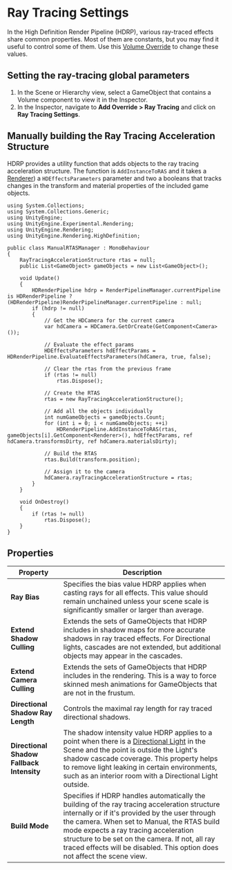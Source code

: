 # Ray Tracing Settings

In the High Definition Render Pipeline (HDRP), various ray-traced effects share common properties. Most of them are constants, but you may find it useful to control some of them. Use this [Volume Override](Volume-Components.md) to change these values.

## Setting the ray-tracing global parameters

1. In the Scene or Hierarchy view, select a GameObject that contains a Volume component to view it in the Inspector.
2. In the Inspector, navigate to **Add Override > Ray Tracing** and click on **Ray Tracing Settings**.

## Manually building the Ray Tracing Acceleration Structure

HDRP provides a utility function that adds objects to the ray tracing acceleration structure.
The function is `AddInstanceToRAS` and it takes a [Renderer](https://docs.unity3d.com/ScriptReference/Renderer.html)) a `HDEffectsParameters` parameter and two a booleans that tracks changes in the transform and material properties of the included game objects.

```
using System.Collections;
using System.Collections.Generic;
using UnityEngine;
using UnityEngine.Experimental.Rendering;
using UnityEngine.Rendering;
using UnityEngine.Rendering.HighDefinition;

public class ManualRTASManager : MonoBehaviour
{
    RayTracingAccelerationStructure rtas = null;
    public List<GameObject> gameObjects = new List<GameObject>();

    void Update()
    {
        HDRenderPipeline hdrp = RenderPipelineManager.currentPipeline is HDRenderPipeline ? (HDRenderPipeline)RenderPipelineManager.currentPipeline : null;
        if (hdrp != null)
        {
            // Get the HDCamera for the current camera
            var hdCamera = HDCamera.GetOrCreate(GetComponent<Camera>());

            // Evaluate the effect params
            HDEffectsParameters hdEffectParams = HDRenderPipeline.EvaluateEffectsParameters(hdCamera, true, false);

            // Clear the rtas from the previous frame
            if (rtas != null)
                rtas.Dispose();

            // Create the RTAS
            rtas = new RayTracingAccelerationStructure();

            // Add all the objects individually
            int numGameObjects = gameObjects.Count;
            for (int i = 0; i < numGameObjects; ++i)
                HDRenderPipeline.AddInstanceToRAS(rtas, gameObjects[i].GetComponent<Renderer>(), hdEffectParams, ref hdCamera.transformsDirty, ref hdCamera.materialsDirty);

            // Build the RTAS
            rtas.Build(transform.position);

            // Assign it to the camera
            hdCamera.rayTracingAccelerationStructure = rtas;
        }
    }

    void OnDestroy()
    {
        if (rtas != null)
            rtas.Dispose();
    }
}
```

## Properties

| **Property**             | **Description**                                              |
| ------------------------ | ------------------------------------------------------------ |
| **Ray Bias** | Specifies the bias value HDRP applies when casting rays for all effects. This value should remain unchained unless your scene scale is significantly smaller or larger than average. |
| **Extend Shadow Culling** | Extends the sets of GameObjects that HDRP includes in shadow maps for more accurate shadows in ray traced effects. For Directional lights, cascades are not extended, but additional objects may appear in the cascades.|
| **Extend Camera Culling** | Extends the sets of GameObjects that HDRP includes in the rendering. This is a way to force skinned mesh animations for GameObjects that are not in the frustum. |
| **Directional Shadow Ray Length** | Controls the maximal ray length for ray traced directional shadows. |
| **Directional Shadow Fallback Intensity** | The shadow intensity value HDRP applies to a point when there is a [Directional Light](Light-Component.md) in the Scene and the point is outside the Light's shadow cascade coverage. This property helps to remove light leaking in certain environments, such as an interior room with a Directional Light outside. |
| **Build Mode** | Specifies if HDRP handles automatically the building of the ray tracing acceleration structure internally or if it's provided by the user through the camera. When set to Manual, the RTAS build mode expects a ray tracing acceleration structure to be set on the camera. If not, all ray traced effects will be disabled. This option does not affect the scene view. |
